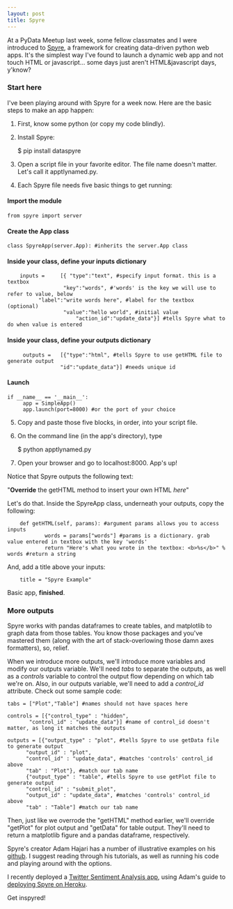 ```yaml
---
layout: post
title: Spyre
---
```


At a PyData Meetup last week, some fellow classmates and I were introduced to <a href="https://github.com/adamhajari/spyre" target="_blank">Spyre</a>, a framework for creating data-driven python web apps. It's the simplest way I've found to launch a dynamic web app and not touch HTML or javascript... some days just aren't HTML&javascript days, y'know?

### Start here

I've been playing around with Spyre for a week now. Here are the basic steps to make an app happen:

1) First, know some python (or copy my code blindly).

2) Install Spyre:

   $ pip install dataspyre
   
3) Open a script file in your favorite editor. The file name doesn't matter. Let's call it apptlynamed.py.

4) Each Spyre file needs five basic things to get running:

#### Import the module

```
from spyre import server
```

#### Create the App class

```
class SpyreApp(server.App): #inherits the server.App class
```

#### Inside your class, define your inputs dictionary

```
    inputs = 	 [{ "type":"text", #specify input format. this is a textbox
                  "key":"words", #'words' is the key we will use to refer to value, below
		  "label":"write words here", #label for the textbox (optional)
                  "value":"hello world", #initial value
                 	  "action_id":"update_data"}] #tells Spyre what to do when value is entered
```

#### Inside your class, define your outputs dictionary

```
     outputs = 	 [{"type":"html", #tells Spyre to use getHTML file to generate output
                 "id":"update_data"}] #needs unique id
```

#### Launch

```
if __name__ == '__main__':
     app = SimpleApp()
     app.launch(port=8000) #or the port of your choice
```

5) Copy and paste those five blocks, in order, into your script file.

6) On the command line (in the app's directory), type

   $ python apptlynamed.py
   
7) Open your browser and go to localhost:8000. App's up!

Notice that Spyre outputs the following text:

"<b>Override</b> the getHTML method to insert your own HTML <i>here</i>"

Let's do that. Inside the SpyreApp class, underneath your outputs, copy the following:

```
	def getHTML(self, params): #argument params allows you to access inputs
            words = params["words"] #params is a dictionary. grab value entered in textbox with the key 'words'
            return "Here's what you wrote in the textbox: <b>%s</b>" % words #return a string
```

And, add a title above your inputs:

```
	title = "Spyre Example"
```

Basic app, <b>finished</b>.

### More outputs

Spyre works with pandas dataframes to create tables, and matplotlib to graph data from those tables. You know those packages and you've mastered them (along with the art of stack-overlowing those damn axes formatters), so, relief.

When we introduce more outputs, we'll introduce more variables and modify our outputs variable. We'll need <i>tabs</i> to separate the outputs, as well as a <i>controls</i> variable to control the output flow depending on which tab we're on. Also, in our outputs variable, we'll need to add a <i>control_id</i> attribute. Check out some sample code: 

```
tabs = ["Plot","Table"] #names should not have spaces here

controls = [{"control_type" : "hidden", 
	   "control_id" : "update_data"}] #name of control_id doesn't matter, as long it matches the outputs

outputs = [{"output_type" : "plot", #tells Spyre to use getData file to generate output
	  "output_id" : "plot",
	  "control_id" : "update_data", #matches 'controls' control_id above
	  "tab" : "Plot"}, #match our tab name
	  {"output_type" : "table", #tells Spyre to use getPlot file to generate output 
	  "control_id" : "submit_plot",
	  "output_id" : "update_data", #matches 'controls' control_id above
	  "tab" : "Table"] #match our tab name
```     

Then, just like we overrode the "getHTML" method earlier, we'll override "getPlot" for plot output and "getData" for table output. They'll need to return a matplotlib figure and a pandas dataframe, respectively.

Spyre's creator Adam Hajari has a number of illustrative examples on his <a href="https://github.com/adamhajari/spyre" target="_blank">github</a>. I suggest reading through his tutorials, as well as running his code and playing around with the options.

I recently deployed a <a href="http://twittyre.heroku.com" target="_blank">Twitter Sentiment Analysis app</a>, using Adam's guide to <a href="http://adamhajari.github.io/2015/04/21/deploying-a-spyre-app-on-heroku.html" target="_blank">deploying Spyre on Heroku</a>.

Get inspyred!